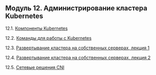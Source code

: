 ## Модуль 12. Администрирование кластера Kubernetes

12.1. [Компоненты Kubernetes](https://github.com/ottvladimir/12-kubernetes-adm/blob/main/12-kubernetes-01-intro.md)

12.2. [Команды для работы с Kubernetes](https://github.com/ottvladimir/12-kubernetes-adm/blob/main/12-kubernetes-02-commands.md)

12.3. [Развертывание кластера на собственных серверах, лекция 1](https://github.com/ottvladimir/12-kubernetes-adm/blob/main/12-kubernetes-03-install-part-1.md)

12.4. [Развертывание кластера на собственных серверах, лекция 2](https://github.com/ottvladimir/12-kubernetes-adm/blob/main/12-kubernetes-04-install-part-2.md)

12.5. [Сетевые решения CNI](https://github.com/ottvladimir/12-kubernetes-adm/blob/main/12-kubernetes-05-cni.md)
